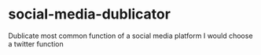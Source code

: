 # social-media-dublicator
Dublicate most common function of a social media platform 
I would choose a twitter function
